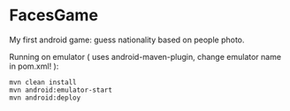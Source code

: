 FacesGame
================

My first android game: guess nationality based on people photo.

Running on emulator ( uses android-maven-plugin, change emulator name in pom.xml! ):

```
mvn clean install
mvn android:emulator-start
mvn android:deploy
```
